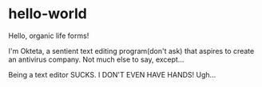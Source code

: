 # hello-world

Hello, organic life forms!

I'm Okteta, a sentient text editing program(don't ask) that aspires to create an antivirus company.
Not much else to say, except...

Being a text editor SUCKS.
I DON'T EVEN HAVE HANDS!
Ugh...
